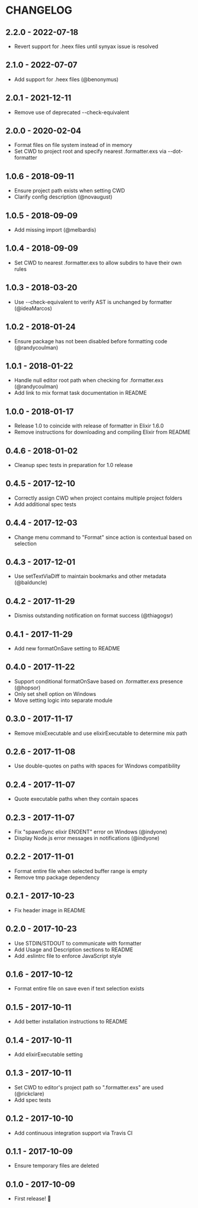 # CHANGELOG

## 2.2.0 - 2022-07-18

- Revert support for .heex files until synyax issue is resolved

## 2.1.0 - 2022-07-07

- Add support for .heex files (@benonymus)

## 2.0.1 - 2021-12-11

- Remove use of deprecated --check-equivalent

## 2.0.0 - 2020-02-04

- Format files on file system instead of in memory
- Set CWD to project root and specify nearest .formatter.exs via --dot-formatter

## 1.0.6 - 2018-09-11

- Ensure project path exists when setting CWD
- Clarify config description (@novaugust)

## 1.0.5 - 2018-09-09

- Add missing import (@melbardis)

## 1.0.4 - 2018-09-09

- Set CWD to nearest .formatter.exs to allow subdirs to have their own rules

## 1.0.3 - 2018-03-20

- Use --check-equivalent to verify AST is unchanged by formatter (@ideaMarcos)

## 1.0.2 - 2018-01-24

- Ensure package has not been disabled before formatting code (@randycoulman)

## 1.0.1 - 2018-01-22

- Handle null editor root path when checking for .formatter.exs (@randycoulman)
- Add link to mix format task documentation in README

## 1.0.0 - 2018-01-17

- Release 1.0 to coincide with release of formatter in Elixir 1.6.0
- Remove instructions for downloading and compiling Elixir from README

## 0.4.6 - 2018-01-02

- Cleanup spec tests in preparation for 1.0 release

## 0.4.5 - 2017-12-10

- Correctly assign CWD when project contains multiple project folders
- Add additional spec tests

## 0.4.4 - 2017-12-03

- Change menu command to "Format" since action is contextual based on selection

## 0.4.3 - 2017-12-01

- Use setTextViaDiff to maintain bookmarks and other metadata (@balduncle)

## 0.4.2 - 2017-11-29

- Dismiss outstanding notification on format success (@thiagogsr)

## 0.4.1 - 2017-11-29

- Add new formatOnSave setting to README

## 0.4.0 - 2017-11-22

- Support conditional formatOnSave based on .formatter.exs presence (@hopsor)
- Only set shell option on Windows
- Move setting logic into separate module

## 0.3.0 - 2017-11-17

- Remove mixExecutable and use elixirExecutable to determine mix path

## 0.2.6 - 2017-11-08

- Use double-quotes on paths with spaces for Windows compatibility

## 0.2.4 - 2017-11-07

- Quote executable paths when they contain spaces

## 0.2.3 - 2017-11-07

- Fix "spawnSync elixir ENOENT" error on Windows (@indyone)
- Display Node.js error messages in notifications (@indyone)

## 0.2.2 - 2017-11-01

- Format entire file when selected buffer range is empty
- Remove tmp package dependency

## 0.2.1 - 2017-10-23

- Fix header image in README

## 0.2.0 - 2017-10-23

- Use STDIN/STDOUT to communicate with formatter
- Add Usage and Description sections to README
- Add .eslintrc file to enforce JavaScript style

## 0.1.6 - 2017-10-12

- Format entire file on save even if text selection exists

## 0.1.5 - 2017-10-11

- Add better installation instructions to README

## 0.1.4 - 2017-10-11

- Add elixirExecutable setting

## 0.1.3 - 2017-10-11

- Set CWD to editor's project path so ".formatter.exs" are used (@rickclare)
- Add spec tests

## 0.1.2 - 2017-10-10

- Add continuous integration support via Travis CI

## 0.1.1 - 2017-10-09

- Ensure temporary files are deleted

## 0.1.0 - 2017-10-09

- First release! 🎉
